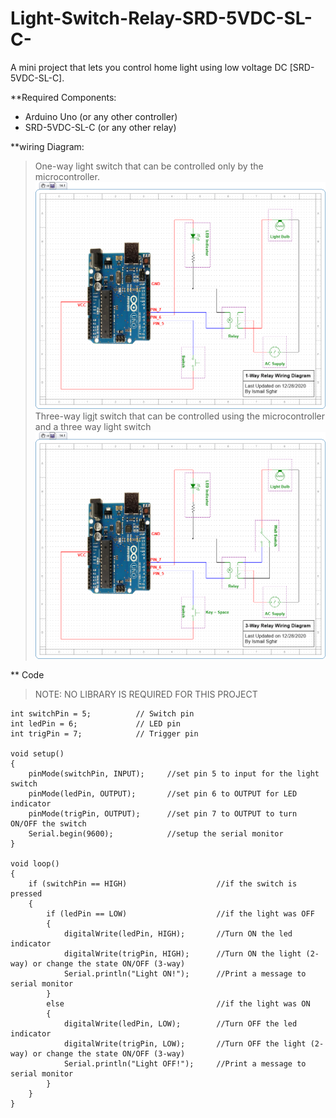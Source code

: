 # Light-Switch-Relay-SRD-5VDC-SL-C-
A mini project that lets you control home light using low voltage DC [SRD-5VDC-SL-C].

**Required Components: 
- Arduino Uno (or any other controller)
- SRD-5VDC-SL-C (or any other relay)

**wiring Diagram:
> One-way light switch that can be controlled only by the microcontroller.
![One-way Wiring Diagram](https://github.com/Ish-Co/Light-Switch-Relay-SRD-5VDC-SL-C-/blob/main/img/1-Way%20Relay%20Wiring%20Diagram.png)
> Three-way ligjt switch that can be controlled using the microcontroller and a three way light switch
![Three-way Wiring Diagram](https://github.com/Ish-Co/Light-Switch-Relay-SRD-5VDC-SL-C-/blob/main/img/3-Way%20Relay%20Wiring%20Diagram.png)

** Code
>NOTE: NO LIBRARY IS REQUIRED FOR THIS PROJECT
```
int switchPin = 5;          // Switch pin
int ledPin = 6;             // LED pin
int trigPin = 7;            // Trigger pin 

void setup() 
{
    pinMode(switchPin, INPUT);     //set pin 5 to input for the light switch
    pinMode(ledPin, OUTPUT);       //set pin 6 to OUTPUT for LED indicator
    pinMode(trigPin, OUTPUT);      //set pin 7 to OUTPUT to turn ON/OFF the switch
    Serial.begin(9600);            //setup the serial monitor
}

void loop()
{
    if (switchPin == HIGH)                    //if the switch is pressed 
    {
        if (ledPin == LOW)                    //if the light was OFF
        {
            digitalWrite(ledPin, HIGH);       //Turn ON the led indicator 
            digitalWrite(trigPin, HIGH);      //Turn ON the light (2-way) or change the state ON/OFF (3-way)
            Serial.println("Light ON!");      //Print a message to serial monitor
        }
        else                                  //if the light was ON
        {
            digitalWrite(ledPin, LOW);        //Turn OFF the led indicator
            digitalWrite(trigPin, LOW);       //Turn OFF the light (2-way) or change the state ON/OFF (3-way)
            Serial.println("Light OFF!");     //Print a message to serial monitor
        }
    }
}
```
